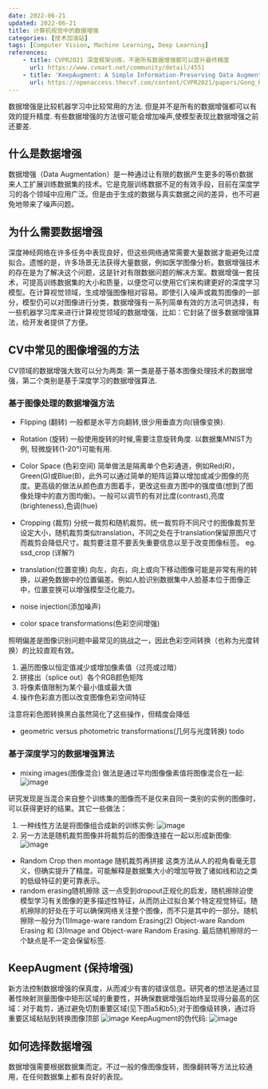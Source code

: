 ```yaml
---
date: 2022-06-21
updated: 2022-06-21
title: 计算机视觉中的数据增强
categories: [技术加油站]
tags: [Computer Vision, Machine Learning, Deep Learning]
references:
    - title: CVPR2021 深度框架训练，不是所有数据增强都可以提升最终精度
      url: https://www.cvmart.net/community/detail/4551
    - title: 'KeepAugment: A Simple Information-Preserving Data Augmentation Approach'
      url: https://openaccess.thecvf.com/content/CVPR2021/papers/Gong_KeepAugment_A_Simple_Information-Preserving_Data_Augmentation_Approach_CVPR_2021_paper.pdf
---
```


数据增强是比较机器学习中比较常用的方法. 但是并不是所有的数据增强都可以有效的提升精度. 有些数据增强的方法很可能会增加噪声,使模型表现比数据增强之前还要差.

<!-- more -->

## 什么是数据增强

数据增强（Data Augmentation）是一种通过让有限的数据产生更多的等价数据来人工扩展训练数据集的技术。它是克服训练数据不足的有效手段，目前在深度学习的各个领域中应用广泛。但是由于生成的数据与真实数据之间的差异，也不可避免地带来了噪声问题。

## 为什么需要数据增强

深度神经网络在许多任务中表现良好，但这些网络通常需要大量数据才能避免过度拟合。遗憾的是，许多场景无法获得大量数据，例如医学图像分析。数据增强技术的存在是为了解决这个问题，这是针对有限数据问题的解决方案。数据增强一套技术，可提高训练数据集的大小和质量，以便您可以使用它们来构建更好的深度学习模型。在计算视觉领域，生成增强图像相对容易。即使引入噪声或裁剪图像的一部分，模型仍可以对图像进行分类，数据增强有一系列简单有效的方法可供选择，有一些机器学习库来进行计算视觉领域的数据增强，比如：它封装了很多数据增强算法，给开发者提供了方便。

## CV中常见的图像增强的方法

CV领域的数据增强大致可以分为两类: 第一类是基于基本图像处理技术的数据增强，第二个类别是基于深度学习的数据增强算法.

### 基于图像处理的数据增强方法

- Flipping (翻转)
一般都是水平方向翻转,很少用垂直方向(镜像变换).
- Rotation (旋转)
一般使用旋转的时候,需要注意旋转角度. 以数据集MNIST为例, 轻微旋转(1-20°)可能有用.
- Color Space (色彩空间)
简单做法是隔离单个色彩通道，例如Red(R)，Green(G)或Blue(B)，此外可以通过简单的矩阵运算以增加或减少图像的亮度。更高级的做法从颜色直方图着手，更改这些直方图中的强度值(想到了图像处理中的直方图均衡)。一般可以调节的有对比度(contrast),亮度(brighteness),色调(hue)
- Cropping (裁剪)
分统一裁剪和随机裁剪。统一裁剪将不同尺寸的图像裁剪至设定大小，随机裁剪类似translation，不同之处在于translation保留原图尺寸而裁剪会降低尺寸。裁剪要注意不要丢失重要信息以至于改变图像标签。
eg. ssd_crop (详解?)
- translation(位置变换)
向左，向右，向上或向下移动图像可能是非常有用的转换，以避免数据中的位置偏差。例如人脸识别数据集中人脸基本位于图像正中，位置变换可以增强模型泛化能力。
- noise injection(添加噪声)

- color space transformations(色彩空间增强)

照明偏差是图像识别问题中最常见的挑战之一，因此色彩空间转换（也称为光度转换）的比较直观有效。

1. 遍历图像以恒定值减少或增加像素值（过亮或过暗）
2. 拼接出（splice out）各个RGB颜色矩阵
3. 将像素值限制为某个最小值或最大值
4. 操作色彩直方图以改变图像色彩空间特征

注意将彩色图转换黑白虽然简化了这些操作，但精度会降低

- geometric versus photometric transformations(几何与光度转换)
todo

### 基于深度学习的数据增强算法

- mixing images(图像混合)
做法是通过平均图像像素值将图像混合在一起:
![image](https://cdn.jsdelivr.net/gh/zhenxiang-shawn/zhenxiang-shawn.github.io@main/source/_imgs/mixing_img.png)

研究发现是当混合来自整个训练集的图像而不是仅来自同一类别的实例的图像时，可以获得更好的结果。其它一些做法：

1. 一种线性方法是将图像组合成新的训练实例:
![image](https://cdn.jsdelivr.net/gh/zhenxiang-shawn/zhenxiang-shawn.github.io@main/source/_imgs/img_data_aug1.png)
2. 另一方法是随机裁剪图像并将裁剪后的图像连接在一起以形成新图像:
![image](https://cdn.jsdelivr.net/gh/zhenxiang-shawn/zhenxiang-shawn.github.io@main/source/_imgs/img_data_aug2.png)

- Random Crop then montage 随机裁剪再拼接
这类方法从人的视角看毫无意义，但确实提升了精度。可能解释是数据集大小的增加导致了诸如线和边之类的低级特征的更可靠表示。
- random erasing随机擦除
这一点受到dropout正规化的启发，随机擦除迫使模型学习有关图像的更多描述性特征，从而防止过拟合某个特定视觉特征。随机擦除的好处在于可以确保网络关注整个图像，而不只是其中的一部分。随机擦除一般分为(1)Image-ware random Erasing(2) Object-ware Random Erasing 和 (3)Image and Object-ware Random Erasing. 最后随机擦除的一个缺点是不一定会保留标签.

## KeepAugment (保持增强)

新方法控制数据增强的保真度，从而减少有害的错误信息。研究者的想法是通过显著性映射测量图像中矩形区域的重要性，并确保数据增强后始终呈现得分最高的区域：对于裁剪，通过避免切割重要区域(见下图a5和b5);对于图像级转换，通过将重要区域粘贴到转换图像顶部
![image](https://cdn.jsdelivr.net/gh/zhenxiang-shawn/zhenxiang-shawn.github.io@main/source/_imgs/keep_aug_exp1.png)
KeepAugment的伪代码:
![image](https://cdn.jsdelivr.net/gh/zhenxiang-shawn/zhenxiang-shawn.github.io@main/source/_imgs/keep_aug_equation.png)

## 如何选择数据增强

数据增强需要根据数据集而定。不过一般的像图像旋转，图像翻转等方法比较通用，在任何数据集上都有良好的表现。
